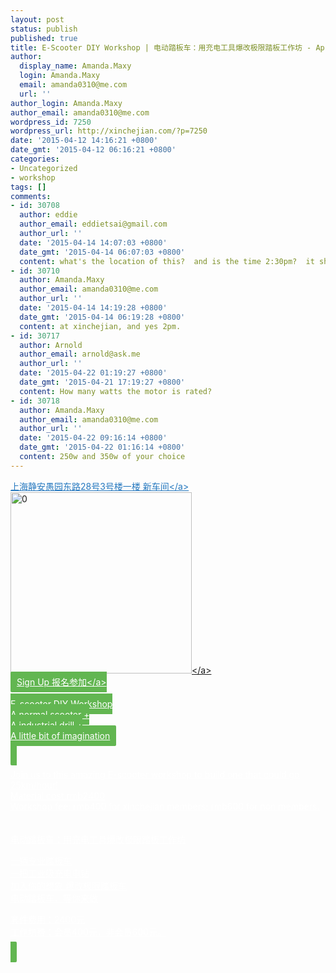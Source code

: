```yaml
---
layout: post
status: publish
published: true
title: E-Scooter DIY Workshop | 电动踏板车：用充电工具爆改极限踏板工作坊 - April 25th
author:
  display_name: Amanda.Maxy
  login: Amanda.Maxy
  email: amanda0310@me.com
  url: ''
author_login: Amanda.Maxy
author_email: amanda0310@me.com
wordpress_id: 7250
wordpress_url: http://xinchejian.com/?p=7250
date: '2015-04-12 14:16:21 +0800'
date_gmt: '2015-04-12 06:16:21 +0800'
categories:
- Uncategorized
- workshop
tags: []
comments:
- id: 30708
  author: eddie
  author_email: eddietsai@gmail.com
  author_url: ''
  date: '2015-04-14 14:07:03 +0800'
  date_gmt: '2015-04-14 06:07:03 +0800'
  content: what's the location of this?  and is the time 2:30pm?  it shows am...?
- id: 30710
  author: Amanda.Maxy
  author_email: amanda0310@me.com
  author_url: ''
  date: '2015-04-14 14:19:28 +0800'
  date_gmt: '2015-04-14 06:19:28 +0800'
  content: at xinchejian, and yes 2pm.
- id: 30717
  author: Arnold
  author_email: arnold@ask.me
  author_url: ''
  date: '2015-04-22 01:19:27 +0800'
  date_gmt: '2015-04-21 17:19:27 +0800'
  content: How many watts the motor is rated?
- id: 30718
  author: Amanda.Maxy
  author_email: amanda0310@me.com
  author_url: ''
  date: '2015-04-22 09:16:14 +0800'
  date_gmt: '2015-04-22 01:16:14 +0800'
  content: 250w and 350w of your choice
---
```

<p><a style="color: #2578bf;"href="http:&#47;&#47;xinchejian.huodongxing.com&#47;event&#47;map&#47;5244063275800" target="_blank">上海静安愚园东路28号3号楼一楼 新车间<&#47;a><br />
<a href="http:&#47;&#47;xinchejian.com&#47;wp-content&#47;uploads&#47;2015&#47;04&#47;0.png"><img src="http:&#47;&#47;xinchejian.com&#47;wp-content&#47;uploads&#47;2015&#47;04&#47;0-290x290.png" alt="0" width="290" height="290" class="aligncenter size-thumbnail wp-image-7251" &#47;><&#47;a><br />
<a style="background-color:#62b651;color:white;border-radius:2px;cursor:pointer;font-size:14px;padding:8px 10px;" href="http:&#47;&#47;www.huodongxing.com&#47;event&#47;2277281430500" target="_blank" title="立即报名">Sign Up 报名参加<&#47;a><br />
<!--:en--><br />
E-scooter DIY Workshop<br />
A normal scooter  +<br />
A industrial drill +<br />
A little bit of imagination</p>
<p>Join us to this amazing E-scooter workshop to build one that could go 25km&#47;hour!<br />
Material cost:rmb2400<br />
Workshop fee: rmb400 for xinchejian members; rmb600 for non members.<br />
<!--:--><br />
<!--:zh--><br />
电动踏板车：用充电工具爆改极限踏板工作坊</p>
<p>一辆专业踏板车<br />
一把工业级充电电钻<br />
加入你的想象 爆改极限踏板车<br />
电动踏板车，等你来做</p>
<p>套件费用：2400元<br />
工作坊费：会员400元，非会员600元。<br />
<!--:--></p>
